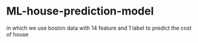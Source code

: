 # ML-house-prediction-model
in which we use boston data with 14 feature and 1 label to predict the cost of house
